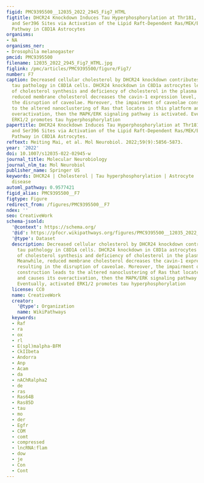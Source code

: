 ```yaml
---
figid: PMC9395500__12035_2022_2945_Fig7_HTML
figtitle: DHCR24 Knockdown Induces Tau Hyperphosphorylation at Thr181, Ser199, Ser262,
  and Ser396 Sites via Activation of the Lipid Raft-Dependent Ras/MEK/ERK Signaling
  Pathway in C8D1A Astrocytes
organisms:
- NA
organisms_ner:
- Drosophila melanogaster
pmcid: PMC9395500
filename: 12035_2022_2945_Fig7_HTML.jpg
figlink: /pmc/articles/PMC9395500/figure/Fig7/
number: F7
caption: Decreased cellular cholesterol by DHCR24 knockdown contributes to astrocytic
  tau pathology in C8D1A cells. DHCR24 knockdown in C8D1a astrocytes leads to inhibition
  of cholesterol synthesis and deficiency of cholesterol in the plasma membrane. Meanwhile,
  reduced membrane cholesterol decreases the cavin-1 expression level, resulting in
  the disruption of caveolae. Moreover, the impairment of caveolae construction leads
  to the altered nanoclustering of Ras that locates in this platform and causes its
  overactivation, then the MAPK/ERK signaling pathway is activated. Eventually, activated
  ERK1/2 promotes tau hyperphosphorylation
papertitle: DHCR24 Knockdown Induces Tau Hyperphosphorylation at Thr181, Ser199, Ser262,
  and Ser396 Sites via Activation of the Lipid Raft-Dependent Ras/MEK/ERK Signaling
  Pathway in C8D1A Astrocytes.
reftext: Meiting Mai, et al. Mol Neurobiol. 2022;59(9):5856-5873.
year: '2022'
doi: 10.1007/s12035-022-02945-w
journal_title: Molecular Neurobiology
journal_nlm_ta: Mol Neurobiol
publisher_name: Springer US
keywords: DHCR24 | Cholesterol | Tau hyperphosphorylation | Astrocyte | Alzheimer’s
  disease
automl_pathway: 0.9577421
figid_alias: PMC9395500__F7
figtype: Figure
redirect_from: /figures/PMC9395500__F7
ndex: ''
seo: CreativeWork
schema-jsonld:
  '@context': https://schema.org/
  '@id': https://pfocr.wikipathways.org/figures/PMC9395500__12035_2022_2945_Fig7_HTML.html
  '@type': Dataset
  description: Decreased cellular cholesterol by DHCR24 knockdown contributes to astrocytic
    tau pathology in C8D1A cells. DHCR24 knockdown in C8D1a astrocytes leads to inhibition
    of cholesterol synthesis and deficiency of cholesterol in the plasma membrane.
    Meanwhile, reduced membrane cholesterol decreases the cavin-1 expression level,
    resulting in the disruption of caveolae. Moreover, the impairment of caveolae
    construction leads to the altered nanoclustering of Ras that locates in this platform
    and causes its overactivation, then the MAPK/ERK signaling pathway is activated.
    Eventually, activated ERK1/2 promotes tau hyperphosphorylation
  license: CC0
  name: CreativeWork
  creator:
    '@type': Organization
    name: WikiPathways
  keywords:
  - Raf
  - ra
  - ox
  - rl
  - E(spl)malpha-BFM
  - CkIIbeta
  - Andorra
  - Anp
  - Acam
  - da
  - nAChRalpha2
  - de
  - ras
  - Ras64B
  - Ras85D
  - tau
  - mo
  - der
  - Egfr
  - COM
  - comt
  - compressed
  - lncRNA:flam
  - dow
  - je
  - Con
  - Cont
---
```

